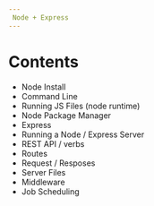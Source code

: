 ```yaml
---
 Node + Express 
--- 
```


# Contents
- Node Install
- Command Line
- Running JS Files (node runtime)
- Node Package Manager
- Express 
- Running a Node / Express Server
- REST API / verbs
- Routes
- Request / Resposes
- Server Files
- Middleware
- Job Scheduling

